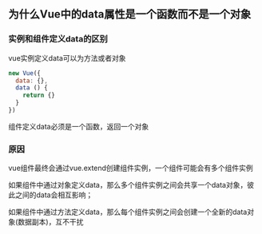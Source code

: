 ## 为什么Vue中的data属性是一个函数而不是一个对象
### 实例和组件定义data的区别
vue实例定义data可以为方法或者对象
```js
new Vue({
  data: {},
  data () {
    return {}
  }
})
```
组件定义data必须是一个函数，返回一个对象

### 原因
vue组件最终会通过vue.extend创建组件实例，一个组件可能会有多个组件实例

如果组件中通过对象定义data，那么多个组件实例之间会共享一个data对象，彼此之间的data会相互影响；

如果组件中通过方法定义data，那么每个组件实例之间会创建一个全新的data对象(数据副本)，互不干扰

